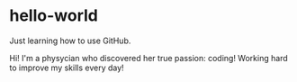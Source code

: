 # hello-world
Just learning how to use GitHub.

Hi! I'm a physycian who discovered her true passion: coding! Working hard to improve my skills every day!
